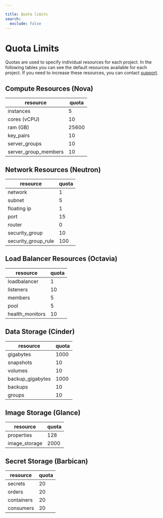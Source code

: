 ```yaml
---

title: Quota limits
search:
  exclude: false
---
```


# Quota Limits

Quotas are used to specify individual resources for each project. In the following tables you can see the default resources available for each project. If you need to increase these resources, you can contact [support](./get-support.md).

## Compute Resources (Nova)

| resource             | quota |
|----------------------|-------|
| instances            | 5     |
| cores (vCPU)         | 10    |
| ram (GB)             | 25600 |
| key_pairs            | 10    |
| server_groups        | 10    |
| server_group_members | 10    |

## Network Resources (Neutron)

| resource            | quota |
|---------------------|-------|
| network             | 1     |
| subnet              | 5     |
| floating ip         | 1     |
| port                | 15    |
| router              | 0     |
| security_group      | 10    |
| security_group_rule | 100   |

## Load Balancer Resources (Octavia)

| resource        | quota |
|-----------------|-------|
| loadbalancer    | 1     |
| listeners       | 10    |
| members         | 5     |
| pool            | 5     |
| health_monitors | 10    |

## Data Storage (Cinder)

| resource             | quota     |
|----------------------|-----------|
| gigabytes            | 1000      |
| snapshots            | 10        |
| volumes              | 10        |
| backup_gigabytes     | 1000      |
| backups              | 10        |
| groups               | 10        |

## Image Storage (Glance)

| resource      | quota |
|---------------|-------|
| properties    | 128   |
| image_storage | 2000  |

## Secret Storage (Barbican)

| resource    | quota |
|-------------|-------|
| secrets     | 20    |
| orders      | 20    |
| containers  | 20    |
| consumers   | 20    |
